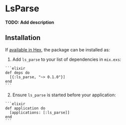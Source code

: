 # LsParse

**TODO: Add description**

## Installation

If [available in Hex](https://hex.pm/docs/publish), the package can be installed as:

  1. Add `ls_parse` to your list of dependencies in `mix.exs`:

    ```elixir
    def deps do
      [{:ls_parse, "~> 0.1.0"}]
    end
    ```

  2. Ensure `ls_parse` is started before your application:

    ```elixir
    def application do
      [applications: [:ls_parse]]
    end
    ```

